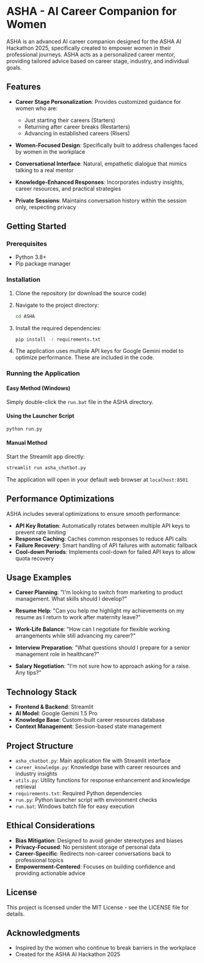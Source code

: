 # ASHA - AI Career Companion for Women

ASHA is an advanced AI career companion designed for the ASHA AI Hackathon 2025, specifically created to empower women in their professional journeys. ASHA acts as a personalized career mentor, providing tailored advice based on career stage, industry, and individual goals.

## Features

- **Career Stage Personalization**: Provides customized guidance for women who are:
  - Just starting their careers (Starters)
  - Returning after career breaks (Restarters)
  - Advancing in established careers (Risers)

- **Women-Focused Design**: Specifically built to address challenges faced by women in the workplace

- **Conversational Interface**: Natural, empathetic dialogue that mimics talking to a real mentor

- **Knowledge-Enhanced Responses**: Incorporates industry insights, career resources, and practical strategies

- **Private Sessions**: Maintains conversation history within the session only, respecting privacy

## Getting Started

### Prerequisites

- Python 3.8+
- Pip package manager

### Installation

1. Clone the repository (or download the source code)

2. Navigate to the project directory:
   ```bash
   cd ASHA
   ```

3. Install the required dependencies:
   ```bash
   pip install -r requirements.txt
   ```

4. The application uses multiple API keys for Google Gemini model to optimize performance. These are included in the code.

### Running the Application

#### Easy Method (Windows)
Simply double-click the `run.bat` file in the ASHA directory.

#### Using the Launcher Script
```bash
python run.py
```

#### Manual Method
Start the Streamlit app directly:
```bash
streamlit run asha_chatbot.py
```

The application will open in your default web browser at `localhost:8501`

## Performance Optimizations

ASHA includes several optimizations to ensure smooth performance:

- **API Key Rotation**: Automatically rotates between multiple API keys to prevent rate limiting
- **Response Caching**: Caches common responses to reduce API calls
- **Failure Recovery**: Smart handling of API failures with automatic fallback
- **Cool-down Periods**: Implements cool-down for failed API keys to allow quota recovery

## Usage Examples

- **Career Planning**: "I'm looking to switch from marketing to product management. What skills should I develop?"

- **Resume Help**: "Can you help me highlight my achievements on my resume as I return to work after maternity leave?"

- **Work-Life Balance**: "How can I negotiate for flexible working arrangements while still advancing my career?"

- **Interview Preparation**: "What questions should I prepare for a senior management role in healthcare?"

- **Salary Negotiation**: "I'm not sure how to approach asking for a raise. Any tips?"

## Technology Stack

- **Frontend & Backend**: Streamlit
- **AI Model**: Google Gemini 1.5 Pro
- **Knowledge Base**: Custom-built career resources database
- **Context Management**: Session-based state management

## Project Structure

- `asha_chatbot.py`: Main application file with Streamlit interface
- `career_knowledge.py`: Knowledge base with career resources and industry insights
- `utils.py`: Utility functions for response enhancement and knowledge retrieval
- `requirements.txt`: Required Python dependencies
- `run.py`: Python launcher script with environment checks
- `run.bat`: Windows batch file for easy execution

## Ethical Considerations

- **Bias Mitigation**: Designed to avoid gender stereotypes and biases
- **Privacy-Focused**: No persistent storage of personal data
- **Career-Specific**: Redirects non-career conversations back to professional topics
- **Empowerment-Centered**: Focuses on building confidence and providing actionable advice

## License

This project is licensed under the MIT License - see the LICENSE file for details.

## Acknowledgments

- Inspired by the women who continue to break barriers in the workplace
- Created for the ASHA AI Hackathon 2025 